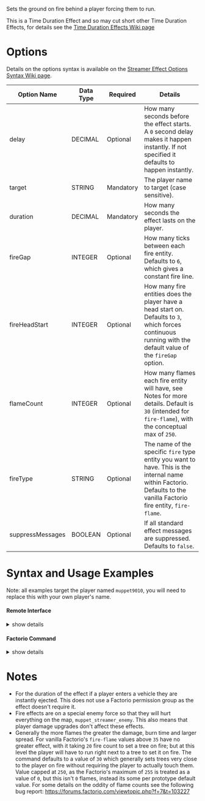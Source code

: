 Sets the ground on fire behind a player forcing them to run.

This is a Time Duration Effect and so may cut short other Time Duration Effects, for details see the [Time Duration Effects Wiki page](https://github.com/muppet9010/factorio-muppet-streamer/wiki/Time-Duration-Effects)




# Options

Details on the options syntax is available on the [Streamer Effect Options Syntax Wiki page](https://github.com/muppet9010/factorio-muppet-streamer/wiki/Streamer-Effect-Options-Syntax).

| Option Name | Data Type | Required | Details |
| --- | --- | --- | --- |
| delay | DECIMAL | Optional | How many seconds before the effect starts. A `0` second delay makes it happen instantly. If not specified it defaults to happen instantly. |
| target | STRING | Mandatory | The player name to target (case sensitive). |
| duration | DECIMAL | Mandatory | How many seconds the effect lasts on the player. |
| fireGap | INTEGER | Optional | How many ticks between each fire entity. Defaults to `6`, which gives a constant fire line. |
| fireHeadStart | INTEGER | Optional | How many fire entities does the player have a head start on. Defaults to `3`, which forces continuous running with the default value of the `fireGap` option. |
| flameCount | INTEGER | Optional | How many flames each fire entity will have, see Notes for more details. Default is `30` (intended for `fire-flame`), with the conceptual max of `250`. |
| fireType | STRING | Optional | The name of the specific `fire` type entity you want to have. This is the internal name within Factorio. Defaults to the vanilla Factorio fire entity, `fire-flame`. |
| suppressMessages | BOOLEAN | Optional | If all standard effect messages are suppressed. Defaults to `false`. |



# Syntax and Usage Examples

Note: all examples target the player named `muppet9010`, you will need to replace this with your own player's name.

#### Remote Interface

<details><summary>show details</summary>
<p>

Remote Interface Syntax: `/sc remote.call('muppet_streamer', 'run_command', 'muppet_streamer_pants_on_fire', [OPTIONS TABLE])`

The options must be provided as a Lua table.

Examples:

| Example | Code |
| --- | --- |
| continuous fire at players heels | `/sc remote.call('muppet_streamer', 'run_command', 'muppet_streamer_pants_on_fire', {target="muppet9010", duration=30})` |
| sporadic worm acid spit (low damage type of fire entity) | `/sc remote.call('muppet_streamer', 'run_command', 'muppet_streamer_pants_on_fire', {target="muppet9010", duration=30, fireGap=30, flameCount=3, fireHeadStart=1, fireType="acid-splash-fire-worm-behemoth"})` |


Further details and more advanced usage of using Remote Interfaces can be found here on the [Streamer Effect Options Syntax Wiki page](https://github.com/muppet9010/factorio-muppet-streamer/wiki/Streamer-Effect-Options-Syntax).

</p>
</details>



#### Factorio Command

<details><summary>show details</summary>
<p>

Command Syntax: `/muppet_streamer_pants_on_fire [OPTIONS TABLE AS JSON STRING]`

The effect's options must be provided as a JSON string of a table.

Examples:

| Example | Code |
| --- | --- |
| continuous fire at players heels | `/muppet_streamer_pants_on_fire {"target":"muppet9010", "duration":30}` |
| sporadic worm acid spit (low damage type of fire entity) | `/muppet_streamer_pants_on_fire {"target":"muppet9010", "duration":30, "fireGap":30, "flameCount":3, "fireHeadStart":1, "fireType":"acid-splash-fire-worm-behemoth"}` |

</p>
</details>



# Notes

- For the duration of the effect if a player enters a vehicle they are instantly ejected. This does not use a Factorio permission group as the effect doesn't require it.
- Fire effects are on a special enemy force so that they will hurt everything on the map, `muppet_streamer_enemy`. This also means that player damage upgrades don't affect these effects.
- Generally the more flames the greater the damage, burn time and larger spread. For vanilla Factorio's `fire-flame` values above `35` have no greater effect, with it taking `20` fire count to set a tree on fire; but at this level the player will have to run right next to a tree to set it on fire. The command defaults to a value of `30` which generally sets trees very close to the player on fire without requiring the player to actually touch them. Value capped at `250`, as the Factorio's maximum of `255` is treated as a value of `0`, but this isn't `0` flames, instead its some per prototype default value. For some details on the oddity of flame counts see the following bug report: https://forums.factorio.com/viewtopic.php?f=7&t=103227